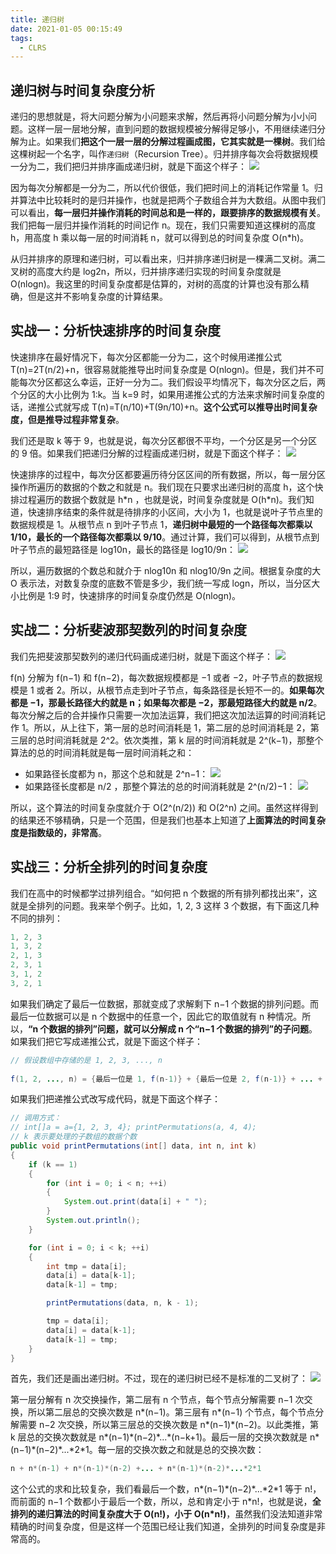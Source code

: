 ```yaml
---
title: 递归树
date: 2021-01-05 00:15:49
tags:
  - CLRS
---
```

## 递归树与时间复杂度分析
递归的思想就是，将大问题分解为小问题来求解，然后再将小问题分解为小小问题。这样一层一层地分解，直到问题的数据规模被分解得足够小，不用继续递归分解为止。如果我们**把这个一层一层的分解过程画成图，它其实就是一棵树**。我们给这棵树起一个名字，叫作`递归树`（Recursion Tree）。归并排序每次会将数据规模一分为二，我们把归并排序画成递归树，就是下面这个样子：
![](https://raw.githubusercontent.com/was48i/mPOST/master/CLRS/geek/131.png)

因为每次分解都是一分为二，所以代价很低，我们把时间上的消耗记作常量 1。归并算法中比较耗时的是归并操作，也就是把两个子数组合并为大数组。从图中我们可以看出，**每一层归并操作消耗的时间总和是一样的，跟要排序的数据规模有关**。我们把每一层归并操作消耗的时间记作 n。现在，我们只需要知道这棵树的高度 h，用高度 h 乘以每一层的时间消耗 n，就可以得到总的时间复杂度 O(n\*h)。

从归并排序的原理和递归树，可以看出来，归并排序递归树是一棵满二叉树。满二叉树的高度大约是 log2​n，所以，归并排序递归实现的时间复杂度就是 O(nlogn)。我这里的时间复杂度都是估算的，对树的高度的计算也没有那么精确，但是这并不影响复杂度的计算结果。
<!--more-->

## 实战一：分析快速排序的时间复杂度
快速排序在最好情况下，每次分区都能一分为二，这个时候用递推公式 T(n)=2T(n/2​)+n，很容易就能推导出时间复杂度是 O(nlogn)。但是，我们并不可能每次分区都这么幸运，正好一分为二。我们假设平均情况下，每次分区之后，两个分区的大小比例为 1:k。当 k=9 时，如果用递推公式的方法来求解时间复杂度的话，递推公式就写成 T(n)=T(n/10​)+T(9n/10​)+n。**这个公式可以推导出时间复杂度，但是推导过程非常复杂**。

我们还是取 k 等于 9，也就是说，每次分区都很不平均，一个分区是另一个分区的 9 倍。如果我们把递归分解的过程画成递归树，就是下面这个样子：
![](https://raw.githubusercontent.com/was48i/mPOST/master/CLRS/geek/132.png)

快速排序的过程中，每次分区都要遍历待分区区间的所有数据，所以，每一层分区操作所遍历的数据的个数之和就是 n。我们现在只要求出递归树的高度 h，这个快排过程遍历的数据个数就是 h\*n ，也就是说，时间复杂度就是 O(h\*n)。我们知道，快速排序结束的条件就是待排序的小区间，大小为 1，也就是说叶子节点里的数据规模是 1。从根节点 n 到叶子节点 1，**递归树中最短的一个路径每次都乘以 1/10​，最长的一个路径每次都乘以 9/10**。通过计算，我们可以得到，从根节点到叶子节点的最短路径是 log10​n，最长的路径是 log10/9​​n：
![](https://raw.githubusercontent.com/was48i/mPOST/master/CLRS/geek/133.png)

所以，遍历数据的个数总和就介于 nlog10​n 和 nlog10/9​​n 之间。根据复杂度的大 O 表示法，对数复杂度的底数不管是多少，我们统一写成 logn，所以，当分区大小比例是 1:9 时，快速排序的时间复杂度仍然是 O(nlogn)。

## 实战二：分析斐波那契数列的时间复杂度
我们先把斐波那契数列的递归代码画成递归树，就是下面这个样子：
![](https://raw.githubusercontent.com/was48i/mPOST/master/CLRS/geek/134.png)

f(n) 分解为 f(n−1) 和 f(n−2)，每次数据规模都是 −1 或者 −2，叶子节点的数据规模是 1 或者 2。所以，从根节点走到叶子节点，每条路径是长短不一的。**如果每次都是 −1，那最长路径大约就是 n；如果每次都是 −2，那最短路径大约就是 n/2**。每次分解之后的合并操作只需要一次加法运算，我们把这次加法运算的时间消耗记作 1。所以，从上往下，第一层的总时间消耗是 1，第二层的总时间消耗是 2，第三层的总时间消耗就是 2^2。依次类推，第 k 层的时间消耗就是 2^(k−1)，那整个算法的总的时间消耗就是每一层时间消耗之和：
- 如果路径长度都为 n，那这个总和就是 2^n−1：
![](https://raw.githubusercontent.com/was48i/mPOST/master/CLRS/geek/135.png)
- 如果路径长度都是 n/2​ ，那整个算法的总的时间消耗就是 2^(n/2)​−1：
![](https://raw.githubusercontent.com/was48i/mPOST/master/CLRS/geek/136.png)

所以，这个算法的时间复杂度就介于 O(2^(n/2)) 和 O(2^n​) 之间。虽然这样得到的结果还不够精确，只是一个范围，但是我们也基本上知道了**上面算法的时间复杂度是指数级的，非常高**。

## 实战三：分析全排列的时间复杂度
我们在高中的时候都学过排列组合。“如何把 n 个数据的所有排列都找出来”，这就是全排列的问题。我来举个例子。比如，1, 2, 3 这样 3 个数据，有下面这几种不同的排列：
```java
1, 2, 3
1, 3, 2
2, 1, 3
2, 3, 1
3, 1, 2
3, 2, 1
```

如果我们确定了最后一位数据，那就变成了求解剩下 n−1 个数据的排列问题。而最后一位数据可以是 n 个数据中的任意一个，因此它的取值就有 n 种情况。所以，**“n 个数据的排列”问题，就可以分解成 n 个“n−1 个数据的排列”的子问题**。如果我们把它写成递推公式，就是下面这个样子：
```java
// 假设数组中存储的是 1, 2, 3, ..., n
        
f(1, 2, ..., n) = {最后一位是 1, f(n-1)} + {最后一位是 2, f(n-1)} + ... + {最后一位是 n, f(n-1)}
```

如果我们把递推公式改写成代码，就是下面这个样子：
```java
// 调用方式：
// int[]a = a={1, 2, 3, 4}; printPermutations(a, 4, 4);
// k 表示要处理的子数组的数据个数
public void printPermutations(int[] data, int n, int k) 
{
    if (k == 1) 
    {
        for (int i = 0; i < n; ++i) 
        {
            System.out.print(data[i] + " ");
        }
        System.out.println();
    }

    for (int i = 0; i < k; ++i) 
    {
        int tmp = data[i];
        data[i] = data[k-1];
        data[k-1] = tmp;

        printPermutations(data, n, k - 1);

        tmp = data[i];
        data[i] = data[k-1];
        data[k-1] = tmp;
    }
}
```

首先，我们还是画出递归树。不过，现在的递归树已经不是标准的二叉树了：
![](https://raw.githubusercontent.com/was48i/mPOST/master/CLRS/geek/137.png)

第一层分解有 n 次交换操作，第二层有 n 个节点，每个节点分解需要 n−1 次交换，所以第二层总的交换次数是 n\*(n−1)。第三层有 n\*(n−1) 个节点，每个节点分解需要 n−2 次交换，所以第三层总的交换次数是 n\*(n−1)\*(n−2)。以此类推，第 k 层总的交换次数就是 n\*(n−1)\*(n−2)\*...\*(n−k+1)。最后一层的交换次数就是 n\*(n−1)\*(n−2)\*...\*2\*1。每一层的交换次数之和就是总的交换次数：
```java
n + n*(n-1) + n*(n-1)*(n-2) +... + n*(n-1)*(n-2)*...*2*1
```

这个公式的求和比较复杂，我们看最后一个数，n\*(n−1)\*(n−2)\*...\*2\*1 等于 n!，而前面的 n−1 个数都小于最后一个数，所以，总和肯定小于 n\*n!，也就是说，**全排列的递归算法的时间复杂度大于 O(n!)，小于 O(n\*n!)**，虽然我们没法知道非常精确的时间复杂度，但是这样一个范围已经让我们知道，全排列的时间复杂度是非常高的。

